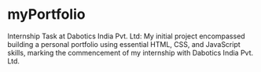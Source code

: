 # myPortfolio
Internship Task at Dabotics India Pvt. Ltd: My initial project encompassed building a personal portfolio using essential HTML, CSS, and JavaScript skills, marking the commencement of my internship with Dabotics India Pvt. Ltd.

